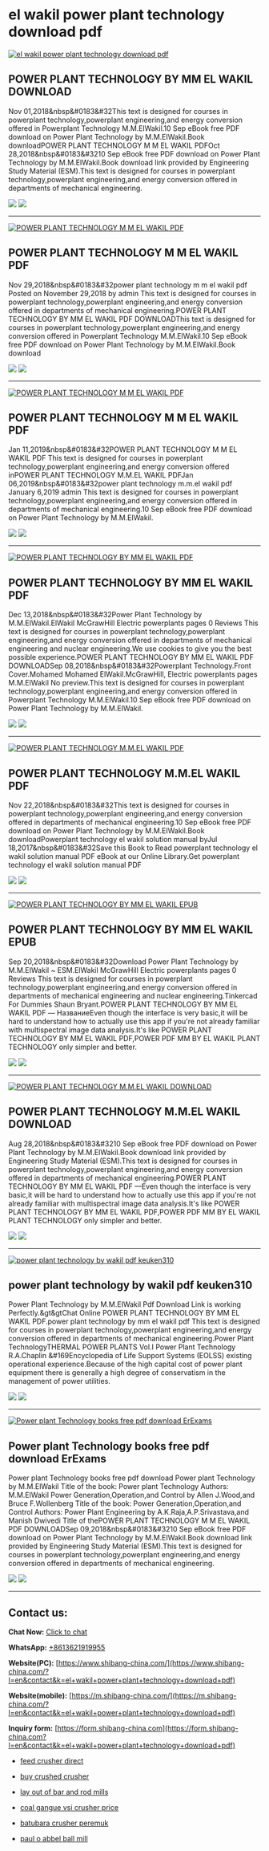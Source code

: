 # el wakil power plant technology download pdf

<a href="https://swt.shibang-china.com/?l=en&img&k=el+wakil+power+plant+technology+download+pdf" target="_blank">![el wakil power plant technology download pdf](http://static.shibang-china.com/all-800x300/718.jpg)</a>

## POWER PLANT TECHNOLOGY BY MM EL WAKIL DOWNLOAD
Nov 01,2018&nbsp&#0183&#32This text is designed for courses in powerplant technology,powerplant engineering,and energy conversion offered in Powerplant Technology M.M.ElWakil.10 Sep eBook free PDF download on Power Plant Technology by M.M.EIWakil.Book downloadPOWER PLANT TECHNOLOGY M M EL WAKIL PDFOct 28,2018&nbsp&#0183&#3210 Sep eBook free PDF download on Power Plant Technology by M.M.EIWakil.Book download link provided by Engineering Study Material (ESM).This text is designed for courses in powerplant technology,powerplant engineering,and energy conversion offered in departments of mechanical engineering.


<a href="https://whatsapp.shibangsoft.com/WhatsApp.php" target="_blank" title="WhatsApp">![](http://static.shibang-china.com/icon/whatsapp.png)</a> <a href="https://swt.shibang-china.com/?l=en&icon&k=el+wakil+power+plant+technology+download+pdf" target="_blank">![](http://static.shibang-china.com/icon/chat-en.png)</a>

---

<a href="https://swt.shibang-china.com/?l=en&img&k=el+wakil+power+plant+technology+download+pdf" target="_blank">![POWER PLANT TECHNOLOGY M M EL WAKIL PDF](http://static.shibang-china.com/all-800x300/769.jpg)</a>

## POWER PLANT TECHNOLOGY M M EL WAKIL PDF
Nov 29,2018&nbsp&#0183&#32power plant technology m m el wakil pdf Posted on November 29,2018 by admin This text is designed for courses in powerplant technology,powerplant engineering,and energy conversion offered in departments of mechanical engineering.POWER PLANT TECHNOLOGY BY MM EL WAKIL PDF DOWNLOADThis text is designed for courses in powerplant technology,powerplant engineering,and energy conversion offered in Powerplant Technology M.M.ElWakil.10 Sep eBook free PDF download on Power Plant Technology by M.M.EIWakil.Book download


<a href="https://whatsapp.shibangsoft.com/WhatsApp.php" target="_blank" title="WhatsApp">![](http://static.shibang-china.com/icon/whatsapp.png)</a> <a href="https://swt.shibang-china.com/?l=en&icon&k=el+wakil+power+plant+technology+download+pdf" target="_blank">![](http://static.shibang-china.com/icon/chat-en.png)</a>

---

<a href="https://swt.shibang-china.com/?l=en&img&k=el+wakil+power+plant+technology+download+pdf" target="_blank">![POWER PLANT TECHNOLOGY M M EL WAKIL PDF](http://static.shibang-china.com/all-800x300/560.jpg)</a>

## POWER PLANT TECHNOLOGY M M EL WAKIL PDF
Jan 11,2019&nbsp&#0183&#32POWER PLANT TECHNOLOGY M M EL WAKIL PDF This text is designed for courses in powerplant technology,powerplant engineering,and energy conversion offered inPOWER PLANT TECHNOLOGY M.M.EL WAKIL PDFJan 06,2019&nbsp&#0183&#32power plant technology m.m.el wakil pdf January 6,2019 admin This text is designed for courses in powerplant technology,powerplant engineering,and energy conversion offered in departments of mechanical engineering.10 Sep eBook free PDF download on Power Plant Technology by M.M.EIWakil.


<a href="https://whatsapp.shibangsoft.com/WhatsApp.php" target="_blank" title="WhatsApp">![](http://static.shibang-china.com/icon/whatsapp.png)</a> <a href="https://swt.shibang-china.com/?l=en&icon&k=el+wakil+power+plant+technology+download+pdf" target="_blank">![](http://static.shibang-china.com/icon/chat-en.png)</a>

---

<a href="https://swt.shibang-china.com/?l=en&img&k=el+wakil+power+plant+technology+download+pdf" target="_blank">![POWER PLANT TECHNOLOGY BY MM EL WAKIL PDF](http://static.shibang-china.com/all-800x300/533.jpg)</a>

## POWER PLANT TECHNOLOGY BY MM EL WAKIL PDF
Dec 13,2018&nbsp&#0183&#32Power Plant Technology by M.M.EIWakil.ElWakil McGrawHill Electric powerplants pages 0 Reviews This text is designed for courses in powerplant technology,powerplant engineering,and energy conversion offered in departments of mechanical engineering and nuclear engineering.We use cookies to give you the best possible experience.POWER PLANT TECHNOLOGY BY MM EL WAKIL PDF DOWNLOADSep 08,2018&nbsp&#0183&#32Powerplant Technology.Front Cover.Mohamed Mohamed ElWakil.McGrawHill, Electric powerplants pages M.M.ElWakil No preview.This text is designed for courses in powerplant technology,powerplant engineering,and energy conversion offered in Powerplant Technology M.M.ElWakil.10 Sep eBook free PDF download on Power Plant Technology by M.M.EIWakil.


<a href="https://whatsapp.shibangsoft.com/WhatsApp.php" target="_blank" title="WhatsApp">![](http://static.shibang-china.com/icon/whatsapp.png)</a> <a href="https://swt.shibang-china.com/?l=en&icon&k=el+wakil+power+plant+technology+download+pdf" target="_blank">![](http://static.shibang-china.com/icon/chat-en.png)</a>

---

<a href="https://swt.shibang-china.com/?l=en&img&k=el+wakil+power+plant+technology+download+pdf" target="_blank">![POWER PLANT TECHNOLOGY M.M.EL WAKIL PDF](http://static.shibang-china.com/all-800x300/1145.jpg)</a>

## POWER PLANT TECHNOLOGY M.M.EL WAKIL PDF
Nov 22,2018&nbsp&#0183&#32This text is designed for courses in powerplant technology,powerplant engineering,and energy conversion offered in departments of mechanical engineering.10 Sep eBook free PDF download on Power Plant Technology by M.M.EIWakil.Book downloadPowerplant technology el wakil solution manual byJul 18,2017&nbsp&#0183&#32Save this Book to Read powerplant technology el wakil solution manual PDF eBook at our Online Library.Get powerplant technology el wakil solution manual PDF


<a href="https://whatsapp.shibangsoft.com/WhatsApp.php" target="_blank" title="WhatsApp">![](http://static.shibang-china.com/icon/whatsapp.png)</a> <a href="https://swt.shibang-china.com/?l=en&icon&k=el+wakil+power+plant+technology+download+pdf" target="_blank">![](http://static.shibang-china.com/icon/chat-en.png)</a>

---

<a href="https://swt.shibang-china.com/?l=en&img&k=el+wakil+power+plant+technology+download+pdf" target="_blank">![POWER PLANT TECHNOLOGY BY MM EL WAKIL EPUB](http://static.shibang-china.com/all-800x300/1038.jpg)</a>

## POWER PLANT TECHNOLOGY BY MM EL WAKIL EPUB
Sep 20,2018&nbsp&#0183&#32Download Power Plant Technology by M.M.EIWakil ~ ESM.ElWakil McGrawHill Electric powerplants pages 0 Reviews This text is designed for courses in powerplant technology,powerplant engineering,and energy conversion offered in departments of mechanical engineering and nuclear engineering.Tinkercad For Dummies Shaun Bryant.POWER PLANT TECHNOLOGY BY MM EL WAKIL PDF — НазваниеEven though the interface is very basic,it will be hard to understand how to actually use this app if you're not already familiar with multispectral image data analysis.It's like POWER PLANT TECHNOLOGY BY MM EL WAKIL PDF,POWER PDF MM BY EL WAKIL PLANT TECHNOLOGY only simpler and better.


<a href="https://whatsapp.shibangsoft.com/WhatsApp.php" target="_blank" title="WhatsApp">![](http://static.shibang-china.com/icon/whatsapp.png)</a> <a href="https://swt.shibang-china.com/?l=en&icon&k=el+wakil+power+plant+technology+download+pdf" target="_blank">![](http://static.shibang-china.com/icon/chat-en.png)</a>

---

<a href="https://swt.shibang-china.com/?l=en&img&k=el+wakil+power+plant+technology+download+pdf" target="_blank">![POWER PLANT TECHNOLOGY M.M.EL WAKIL DOWNLOAD](http://static.shibang-china.com/all-800x300/896.jpg)</a>

## POWER PLANT TECHNOLOGY M.M.EL WAKIL DOWNLOAD
Aug 28,2018&nbsp&#0183&#3210 Sep eBook free PDF download on Power Plant Technology by M.M.EIWakil.Book download link provided by Engineering Study Material (ESM).This text is designed for courses in powerplant technology,powerplant engineering,and energy conversion offered in departments of mechanical engineering.POWER PLANT TECHNOLOGY BY MM EL WAKIL PDF —Even though the interface is very basic,it will be hard to understand how to actually use this app if you're not already familiar with multispectral image data analysis.It's like POWER PLANT TECHNOLOGY BY MM EL WAKIL PDF,POWER PDF MM BY EL WAKIL PLANT TECHNOLOGY only simpler and better.


<a href="https://whatsapp.shibangsoft.com/WhatsApp.php" target="_blank" title="WhatsApp">![](http://static.shibang-china.com/icon/whatsapp.png)</a> <a href="https://swt.shibang-china.com/?l=en&icon&k=el+wakil+power+plant+technology+download+pdf" target="_blank">![](http://static.shibang-china.com/icon/chat-en.png)</a>

---

<a href="https://swt.shibang-china.com/?l=en&img&k=el+wakil+power+plant+technology+download+pdf" target="_blank">![power plant technology by wakil pdf keuken310](http://static.shibang-china.com/all-800x300/1207.jpg)</a>

## power plant technology by wakil pdf keuken310
Power Plant Technology by M.M.EIWakil Pdf Download Link is working Perfectly.&gt&gtChat Online POWER PLANT TECHNOLOGY BY MM EL WAKIL PDF.power plant technology by mm el wakil pdf This text is designed for courses in powerplant technology,powerplant engineering,and energy conversion offered in departments of mechanical engineering.Power Plant TechnologyTHERMAL POWER PLANTS Vol.I Power Plant Technology R.A.Chaplin &#169Encyclopedia of Life Support Systems (EOLSS) existing operational experience.Because of the high capital cost of power plant equipment there is generally a high degree of conservatism in the management of power utilities.


<a href="https://whatsapp.shibangsoft.com/WhatsApp.php" target="_blank" title="WhatsApp">![](http://static.shibang-china.com/icon/whatsapp.png)</a> <a href="https://swt.shibang-china.com/?l=en&icon&k=el+wakil+power+plant+technology+download+pdf" target="_blank">![](http://static.shibang-china.com/icon/chat-en.png)</a>

---

<a href="https://swt.shibang-china.com/?l=en&img&k=el+wakil+power+plant+technology+download+pdf" target="_blank">![Power plant Technology books free pdf download ErExams](http://static.shibang-china.com/all-800x300/1060.jpg)</a>

## Power plant Technology books free pdf download ErExams
Power plant Technology books free pdf download Power plant Technology by M.M.ElWakil Title of the book: Power plant Technology Authors: M.M.ElWakil Power Generation,Operation,and Control by Allen J.Wood,and Bruce F.Wollenberg Title of the book: Power Generation,Operation,and Control Authors: Power Plant Engineering by A.K.Raja,A.P.Srivastava,and Manish Dwivedi Title of thePOWER PLANT TECHNOLOGY M M EL WAKIL PDF DOWNLOADSep 09,2018&nbsp&#0183&#3210 Sep eBook free PDF download on Power Plant Technology by M.M.EIWakil.Book download link provided by Engineering Study Material (ESM).This text is designed for courses in powerplant technology,powerplant engineering,and energy conversion offered in departments of mechanical engineering.


<a href="https://whatsapp.shibangsoft.com/WhatsApp.php" target="_blank" title="WhatsApp">![](http://static.shibang-china.com/icon/whatsapp.png)</a> <a href="https://swt.shibang-china.com/?l=en&icon&k=el+wakil+power+plant+technology+download+pdf" target="_blank">![](http://static.shibang-china.com/icon/chat-en.png)</a>

---
## Contact us:

**Chat Now:** [Click to chat](https://swt.shibang-china.com?l=en&contact&k=el+wakil+power+plant+technology+download+pdf)

**WhatsApp:**  [+8613621919955](https://whatsapp.shibangsoft.com/WhatsApp.php)

**Website(PC):** [https://www.shibang-china.com/](https://www.shibang-china.com/?l=en&contact&k=el+wakil+power+plant+technology+download+pdf)

**Website(mobile):** [https://m.shibang-china.com/](https://m.shibang-china.com/?l=en&contact&k=el+wakil+power+plant+technology+download+pdf)

**Inquiry form:** [https://form.shibang-china.com](https://form.shibang-china.com?l=en&contact&k=el+wakil+power+plant+technology+download+pdf)

* [feed crusher direct](../117/feed%20crusher%20direct.md)

* [buy crushed crusher](../117/buy%20crushed%20crusher.md)

* [lay out of bar and rod mills](../123/lay%20out%20of%20bar%20and%20rod%20mills.md)

* [coal gangue vsi crusher price](../114/coal%20gangue%20vsi%20crusher%20price.md)

* [batubara crusher peremuk](../111/batubara%20crusher%20peremuk.md)

* [paul o abbel ball mill](../120/paul%20o%20abbel%20ball%20mill.md)